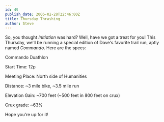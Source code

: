 ```yaml
---
id: 49
publish_date: 2006-02-28T22:46:00Z
title: Thursday Thrashing
author: Steve
---
```

So, you thought _Initiation_ was hard? Well, have we got a treat for you! This Thursday, we'll be running a special edition of Dave's favorite trail run, aptly named _Commando_. Here are the specs:

Commando Duathlon

Start Time: 12p

Meeting Place: North side of Humanities

Distance: ~3 mile bike, ~3.5 mile run

Elevation Gain: ~700 feet (~500 feet in 800 feet on crux)

Crux grade: ~63%

Hope you're up for it!